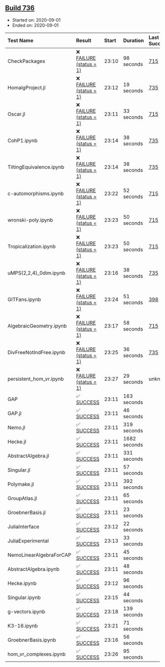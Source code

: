 ## [Build 736](https://oscarci.mathematik.uni-kl.de/job/oscar-stable/736/)

* Started on: 2020-09-01
* Ended on: 2020-09-01

| Test Name    | Result | Start | Duration | Last Success | First Failure |
|:-------------|:-------|:------|:---------|:-------------|:--------------|
| CheckPackages | ❌ [FAILURE (status = 1)](https://oscarci.mathematik.uni-kl.de/job/oscar-stable/736/artifact/logs/build-736/CheckPackages.log) | 23:10 | 98 seconds | [715](https://oscarci.mathematik.uni-kl.de/job/oscar-stable/715/) | [716](https://oscarci.mathematik.uni-kl.de/job/oscar-stable/716/) |
| HomalgProject.jl | ❌ [FAILURE (status = 1)](https://oscarci.mathematik.uni-kl.de/job/oscar-stable/736/artifact/logs/build-736/HomalgProject.jl.log) | 23:12 | 19 seconds | [735](https://oscarci.mathematik.uni-kl.de/job/oscar-stable/735/) | [736](https://oscarci.mathematik.uni-kl.de/job/oscar-stable/736/) |
| Oscar.jl | ❌ [FAILURE (status = 1)](https://oscarci.mathematik.uni-kl.de/job/oscar-stable/736/artifact/logs/build-736/Oscar.jl.log) | 23:11 | 33 seconds | [715](https://oscarci.mathematik.uni-kl.de/job/oscar-stable/715/) | [716](https://oscarci.mathematik.uni-kl.de/job/oscar-stable/716/) |
| CohP1.ipynb | ❌ [FAILURE (status = 1)](https://oscarci.mathematik.uni-kl.de/job/oscar-stable/736/artifact/logs/build-736/CohP1.ipynb.log) | 23:14 | 38 seconds | [735](https://oscarci.mathematik.uni-kl.de/job/oscar-stable/735/) | [736](https://oscarci.mathematik.uni-kl.de/job/oscar-stable/736/) |
| TiltingEquivalence.ipynb | ❌ [FAILURE (status = 1)](https://oscarci.mathematik.uni-kl.de/job/oscar-stable/736/artifact/logs/build-736/TiltingEquivalence.ipynb.log) | 23:14 | 38 seconds | [735](https://oscarci.mathematik.uni-kl.de/job/oscar-stable/735/) | [736](https://oscarci.mathematik.uni-kl.de/job/oscar-stable/736/) |
| c-automorphisms.ipynb | ❌ [FAILURE (status = 1)](https://oscarci.mathematik.uni-kl.de/job/oscar-stable/736/artifact/logs/build-736/c-automorphisms.ipynb.log) | 23:22 | 52 seconds | [715](https://oscarci.mathematik.uni-kl.de/job/oscar-stable/715/) | [716](https://oscarci.mathematik.uni-kl.de/job/oscar-stable/716/) |
| wronski-poly.ipynb | ❌ [FAILURE (status = 1)](https://oscarci.mathematik.uni-kl.de/job/oscar-stable/736/artifact/logs/build-736/wronski-poly.ipynb.log) | 23:23 | 50 seconds | [715](https://oscarci.mathematik.uni-kl.de/job/oscar-stable/715/) | [716](https://oscarci.mathematik.uni-kl.de/job/oscar-stable/716/) |
| Tropicalization.ipynb | ❌ [FAILURE (status = 1)](https://oscarci.mathematik.uni-kl.de/job/oscar-stable/736/artifact/logs/build-736/Tropicalization.ipynb.log) | 23:23 | 50 seconds | [715](https://oscarci.mathematik.uni-kl.de/job/oscar-stable/715/) | [716](https://oscarci.mathematik.uni-kl.de/job/oscar-stable/716/) |
| uMPS(2,2,4)_0dim.ipynb | ❌ [FAILURE (status = 1)](https://oscarci.mathematik.uni-kl.de/job/oscar-stable/736/artifact/logs/build-736/uMPS-2-2-4-_0dim.ipynb.log) | 23:16 | 38 seconds | [735](https://oscarci.mathematik.uni-kl.de/job/oscar-stable/735/) | [736](https://oscarci.mathematik.uni-kl.de/job/oscar-stable/736/) |
| GITFans.ipynb | ❌ [FAILURE (status = 1)](https://oscarci.mathematik.uni-kl.de/job/oscar-stable/736/artifact/logs/build-736/GITFans.ipynb.log) | 23:24 | 51 seconds | [398](https://oscarci.mathematik.uni-kl.de/job/oscar-stable/398/) | [399](https://oscarci.mathematik.uni-kl.de/job/oscar-stable/399/) |
| AlgebraicGeometry.ipynb | ❌ [FAILURE (status = 1)](https://oscarci.mathematik.uni-kl.de/job/oscar-stable/736/artifact/logs/build-736/AlgebraicGeometry.ipynb.log) | 23:17 | 58 seconds | [715](https://oscarci.mathematik.uni-kl.de/job/oscar-stable/715/) | [716](https://oscarci.mathematik.uni-kl.de/job/oscar-stable/716/) |
| DivFreeNotIndFree.ipynb | ❌ [FAILURE (status = 1)](https://oscarci.mathematik.uni-kl.de/job/oscar-stable/736/artifact/logs/build-736/DivFreeNotIndFree.ipynb.log) | 23:25 | 36 seconds | [735](https://oscarci.mathematik.uni-kl.de/job/oscar-stable/735/) | [736](https://oscarci.mathematik.uni-kl.de/job/oscar-stable/736/) |
| persistent_hom_vr.ipynb | ❌ [FAILURE (status = 1)](https://oscarci.mathematik.uni-kl.de/job/oscar-stable/736/artifact/logs/build-736/persistent_hom_vr.ipynb.log) | 23:27 | 29 seconds | unknown | unknown |
| GAP | ✅ [SUCCESS](https://oscarci.mathematik.uni-kl.de/job/oscar-stable/736/artifact/logs/build-736/GAP.log) | 23:11 | 163 seconds |  |  |
| GAP.jl | ✅ [SUCCESS](https://oscarci.mathematik.uni-kl.de/job/oscar-stable/736/artifact/logs/build-736/GAP.jl.log) | 23:11 | 46 seconds |  |  |
| Nemo.jl | ✅ [SUCCESS](https://oscarci.mathematik.uni-kl.de/job/oscar-stable/736/artifact/logs/build-736/Nemo.jl.log) | 23:11 | 319 seconds |  |  |
| Hecke.jl | ✅ [SUCCESS](https://oscarci.mathematik.uni-kl.de/job/oscar-stable/736/artifact/logs/build-736/Hecke.jl.log) | 23:11 | 1682 seconds |  |  |
| AbstractAlgebra.jl | ✅ [SUCCESS](https://oscarci.mathematik.uni-kl.de/job/oscar-stable/736/artifact/logs/build-736/AbstractAlgebra.jl.log) | 23:11 | 331 seconds |  |  |
| Singular.jl | ✅ [SUCCESS](https://oscarci.mathematik.uni-kl.de/job/oscar-stable/736/artifact/logs/build-736/Singular.jl.log) | 23:11 | 57 seconds |  |  |
| Polymake.jl | ✅ [SUCCESS](https://oscarci.mathematik.uni-kl.de/job/oscar-stable/736/artifact/logs/build-736/Polymake.jl.log) | 23:11 | 392 seconds |  |  |
| GroupAtlas.jl | ✅ [SUCCESS](https://oscarci.mathematik.uni-kl.de/job/oscar-stable/736/artifact/logs/build-736/GroupAtlas.jl.log) | 23:11 | 65 seconds |  |  |
| GroebnerBasis.jl | ✅ [SUCCESS](https://oscarci.mathematik.uni-kl.de/job/oscar-stable/736/artifact/logs/build-736/GroebnerBasis.jl.log) | 23:11 | 23 seconds |  |  |
| JuliaInterface | ✅ [SUCCESS](https://oscarci.mathematik.uni-kl.de/job/oscar-stable/736/artifact/logs/build-736/JuliaInterface.log) | 23:12 | 22 seconds |  |  |
| JuliaExperimental | ✅ [SUCCESS](https://oscarci.mathematik.uni-kl.de/job/oscar-stable/736/artifact/logs/build-736/JuliaExperimental.log) | 23:13 | 33 seconds |  |  |
| NemoLinearAlgebraForCAP | ✅ [SUCCESS](https://oscarci.mathematik.uni-kl.de/job/oscar-stable/736/artifact/logs/build-736/NemoLinearAlgebraForCAP.log) | 23:11 | 45 seconds |  |  |
| AbstractAlgebra.ipynb | ✅ [SUCCESS](https://oscarci.mathematik.uni-kl.de/job/oscar-stable/736/artifact/logs/build-736/AbstractAlgebra.ipynb.log) | 23:11 | 48 seconds |  |  |
| Hecke.ipynb | ✅ [SUCCESS](https://oscarci.mathematik.uni-kl.de/job/oscar-stable/736/artifact/logs/build-736/Hecke.ipynb.log) | 23:12 | 96 seconds |  |  |
| Singular.ipynb | ✅ [SUCCESS](https://oscarci.mathematik.uni-kl.de/job/oscar-stable/736/artifact/logs/build-736/Singular.ipynb.log) | 23:15 | 44 seconds |  |  |
| g-vectors.ipynb | ✅ [SUCCESS](https://oscarci.mathematik.uni-kl.de/job/oscar-stable/736/artifact/logs/build-736/g-vectors.ipynb.log) | 23:18 | 139 seconds |  |  |
| K3-16.ipynb | ✅ [SUCCESS](https://oscarci.mathematik.uni-kl.de/job/oscar-stable/736/artifact/logs/build-736/K3-16.ipynb.log) | 23:21 | 71 seconds |  |  |
| GroebnerBasis.ipynb | ✅ [SUCCESS](https://oscarci.mathematik.uni-kl.de/job/oscar-stable/736/artifact/logs/build-736/GroebnerBasis.ipynb.log) | 23:16 | 56 seconds |  |  |
| hom_vr_complexes.ipynb | ✅ [SUCCESS](https://oscarci.mathematik.uni-kl.de/job/oscar-stable/736/artifact/logs/build-736/hom_vr_complexes.ipynb.log) | 23:26 | 95 seconds |  |  |
